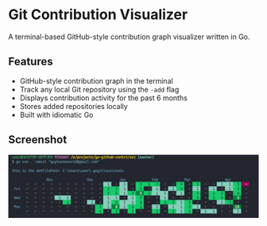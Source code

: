 # Git Contribution Visualizer

A terminal-based GitHub-style contribution graph visualizer written in Go.

## Features

- GitHub-style contribution graph in the terminal
- Track any local Git repository using the `-add` flag
- Displays contribution activity for the past 6 months
- Stores added repositories locally
- Built with idiomatic Go

## Screenshot

![screenshot](./public/Capture.PNG)
